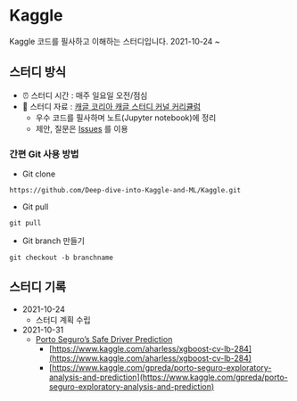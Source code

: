 # Kaggle
Kaggle 코드를 필사하고 이해하는 스터디입니다. 2021-10-24 ~
## 스터디 방식
- ⏰ 스터디 시간 : 매주 일요일 오전/점심
- 📗 스터디 자료 : [캐글 코리아 캐글 스터디 커널 커리큘럼](https://kaggle-kr.tistory.com/32)
  - 우수 코드를 필사하며 노트(Jupyter notebook)에 정리
  - 제안, 질문은 [Issues](https://github.com/Deep-dive-into-Kaggle-and-ML/Kaggle/issues) 를 이용
### 간편 Git 사용 방법
  - Git clone
```
https://github.com/Deep-dive-into-Kaggle-and-ML/Kaggle.git
```
  - Git pull
```
git pull
```
  - Git branch 만들기
```
git checkout -b branchname
```
## 스터디 기록
- 2021-10-24
  - 스터디 계획 수립
- 2021-10-31
  - [Porto Seguro’s Safe Driver Prediction](https://www.kaggle.com/c/porto-seguro-safe-driver-prediction)
    - [https://www.kaggle.com/aharless/xgboost-cv-lb-284](https://www.kaggle.com/aharless/xgboost-cv-lb-284)
    - [https://www.kaggle.com/gpreda/porto-seguro-exploratory-analysis-and-prediction](https://www.kaggle.com/gpreda/porto-seguro-exploratory-analysis-and-prediction)